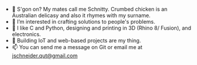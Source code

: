 - 👋 S'gon on? My mates call me Schnitty. Crumbed chicken is an Australian delicasy and also it rhymes with my surname. 
- 👀 I’m interested in crafting solutions to people's problems. 
- 🌱 I like C and Python, designing and printing in 3D (Rhino 8/ Fusion), and electronics. 
- 💞️ Building IoT and web-based projects are my thing.
- 📫 You can send me a message on Git or email me at jschneider.qut@gmail.com

<!---
jacobschnitty/jacobschnitty is a ✨ special ✨ repository because its `README.md` (this file) appears on your GitHub profile.
You can click the Preview link to take a look at your changes.
--->
